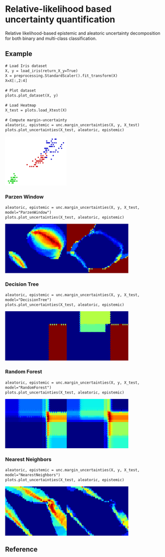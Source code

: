 # Relative-likelihood based uncertainty quantification

Relative likelihood-based epistemic and aleatoric uncertainty decomposition for both binary and multi-class classification.

## Example

```
# Load Iris dataset
X, y = load_iris(return_X_y=True)
X = preprocessing.StandardScaler().fit_transform(X)
X=X[:,2:4]

# Plot dataset
plots.plot_dataset(X, y)

# Load Heatmap
X_test = plots.load_Xtest(X)

# Compute margin-uncertainty
aleatoric, epistemic = unc.margin_uncertainties(X, y, X_test)
plots.plot_uncertainties(X_test, aleatoric, epistemic)
```

<img src="images/dataset_iris.png" alt="dataset" width="200">

### Parzen Window

```
aleatoric, epistemic = unc.margin_uncertainties(X, y, X_test, model="ParzenWindow")
plots.plot_uncertainties(X_test, aleatoric, epistemic)
```

<img src="images/al_parzen.png" alt="AU_parzen" width="200"><img src="images/ep_parzen.png" alt="EU_parzen" width="200">

### Decision Tree

```
aleatoric, epistemic = unc.margin_uncertainties(X, y, X_test, model="DecisionTree")
plots.plot_uncertainties(X_test, aleatoric, epistemic)
```

<img src="images/al_tree.png" alt="AU_tree" width="200"><img src="images/ep_tree.png" alt="EU_tree" width="200">

### Random Forest

```
aleatoric, epistemic = unc.margin_uncertainties(X, y, X_test, model="RandomForest")
plots.plot_uncertainties(X_test, aleatoric, epistemic)
```

<img src="images/al_rf.png" alt="AU_rf" width="200"><img src="images/ep_rf.png" alt="EU_rf" width="200">

### Nearest Neighbors

```
aleatoric, epistemic = unc.margin_uncertainties(X, y, X_test, model="NearestNeighbors")
plots.plot_uncertainties(X_test, aleatoric, epistemic)
```

<img src="images/al_knn.png" alt="AU_KNN" width="200"><img src="images/ep_knn.png" alt="EU_KNN" width="200">


## Reference
